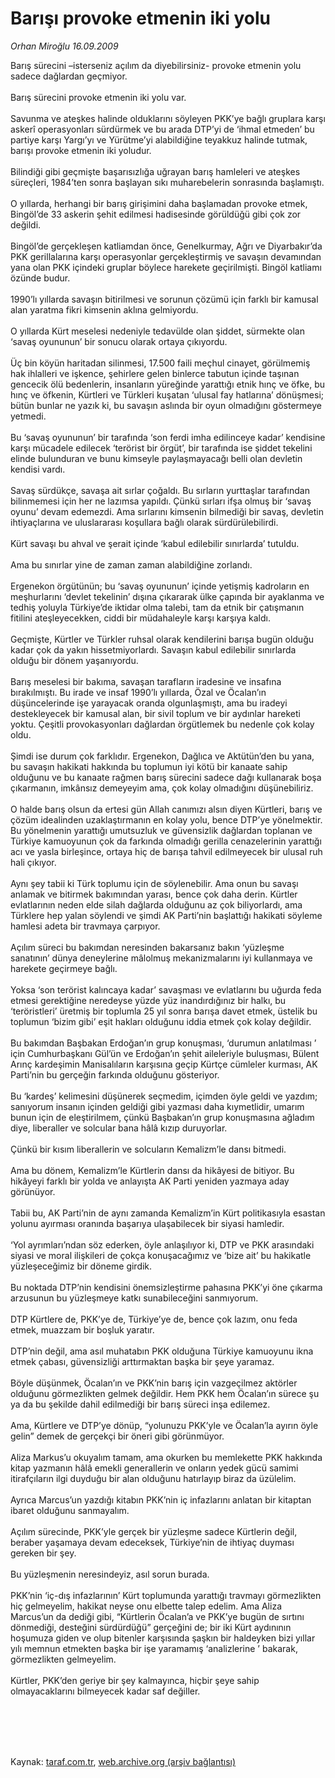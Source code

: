 # Barışı provoke etmenin iki yolu

*Orhan Miroğlu 16.09.2009*

<div class="taraf_structure_2col_1zq">
<div class="margen_n">



 <p>Barış sürecini –isterseniz açılım da diyebilirsiniz- provoke etmenin yolu sadece dağlardan geçmiyor. <br/><br/>Barış sürecini provoke etmenin iki yolu var. <br/><br/>Savunma ve ateşkes halinde olduklarını söyleyen PKK’ye bağlı gruplara karşı askerî operasyonları sürdürmek ve bu arada DTP’yi de ‘ihmal etmeden’ bu partiye karşı Yargı’yı ve Yürütme’yi alabildiğine teyakkuz halinde tutmak, barışı provoke etmenin iki yoludur. <br/><br/>Bilindiği gibi geçmişte başarısızlığa uğrayan barış hamleleri ve ateşkes süreçleri, 1984’ten sonra başlayan sıkı muharebelerin sonrasında başlamıştı. <br/><br/>O yıllarda, herhangi bir barış girişimini daha başlamadan provoke etmek, Bingöl’de 33 askerin şehit edilmesi hadisesinde görüldüğü gibi çok zor değildi. <br/><br/>Bingöl’de gerçekleşen katliamdan önce, Genelkurmay, Ağrı ve Diyarbakır’da PKK gerillalarına karşı operasyonlar gerçekleştirmiş ve savaşın devamından yana olan PKK içindeki gruplar böylece harekete geçirilmişti. Bingöl katliamı özünde budur. <br/><br/>1990’lı yıllarda savaşın bitirilmesi ve sorunun çözümü için farklı bir kamusal alan yaratma fikri kimsenin aklına gelmiyordu. <br/><br/>O yıllarda Kürt meselesi nedeniyle tedavülde olan şiddet, sürmekte olan ‘savaş oyununun’ bir sonucu olarak ortaya çıkıyordu. <br/><br/>Üç bin köyün haritadan silinmesi, 17.500 faili meçhul cinayet, görülmemiş hak ihlalleri ve işkence, şehirlere gelen binlerce tabutun içinde taşınan gencecik ölü bedenlerin, insanların yüreğinde yarattığı etnik hınç ve öfke, bu hınç ve öfkenin, Kürtleri ve Türkleri kuşatan ‘ulusal fay hatlarına’ dönüşmesi; bütün bunlar ne yazık ki, bu savaşın aslında bir oyun olmadığını göstermeye yetmedi. <br/><br/>Bu ‘savaş oyununun’ bir tarafında ‘son ferdi imha edilinceye kadar’ kendisine karşı mücadele edilecek ‘terörist bir örgüt’, bir tarafında ise şiddet tekelini elinde bulunduran ve bunu kimseyle paylaşmayacağı belli olan devletin kendisi vardı. <br/><br/>Savaş sürdükçe, savaşa ait sırlar çoğaldı. Bu sırların yurttaşlar tarafından bilinmemesi için her ne lazımsa yapıldı. Çünkü sırları ifşa olmuş bir ‘savaş oyunu’ devam edemezdi. Ama sırlarını kimsenin bilmediği bir savaş, devletin ihtiyaçlarına ve uluslararası koşullara bağlı olarak sürdürülebilirdi. <br/><br/>Kürt savaşı bu ahval ve şerait içinde ‘kabul edilebilir sınırlarda’ tutuldu. <br/><br/>Ama bu sınırlar yine de zaman zaman alabildiğine zorlandı. <br/><br/>Ergenekon örgütünün; bu ‘savaş oyununun’ içinde yetişmiş kadroların en meşhurlarını ‘devlet tekelinin’ dışına çıkararak ülke çapında bir ayaklanma ve tedhiş yoluyla Türkiye’de iktidar olma talebi, tam da etnik bir çatışmanın fitilini ateşleyecekken, ciddi bir müdahaleyle karşı karşıya kaldı. <br/><br/>Geçmişte, Kürtler ve Türkler ruhsal olarak kendilerini barışa bugün olduğu kadar çok da yakın hissetmiyorlardı. Savaşın kabul edilebilir sınırlarda olduğu bir dönem yaşanıyordu. <br/><br/>Barış meselesi bir bakıma, savaşan tarafların iradesine ve insafına bırakılmıştı. Bu irade ve insaf 1990’lı yıllarda, Özal ve Öcalan’ın düşüncelerinde işe yarayacak oranda olgunlaşmıştı, ama bu iradeyi destekleyecek bir kamusal alan, bir sivil toplum ve bir aydınlar hareketi yoktu. Çeşitli provokasyonları dağlardan örgütlemek bu nedenle çok kolay oldu. <br/><br/>Şimdi ise durum çok farklıdır. Ergenekon, Dağlıca ve Aktütün’den bu yana, bu savaşın hakikati hakkında bu toplumun iyi kötü bir kanaate sahip olduğunu ve bu kanaate rağmen barış sürecini sadece dağı kullanarak boşa çıkarmanın, imkânsız demeyeyim ama, çok kolay olmadığını düşünebiliriz. <br/><br/>O halde barış olsun da ertesi gün Allah canımızı alsın diyen Kürtleri, barış ve çözüm idealinden uzaklaştırmanın en kolay yolu, bence DTP’ye yönelmektir. Bu yönelmenin yarattığı umutsuzluk ve güvensizlik dağlardan toplanan ve Türkiye kamuoyunun çok da farkında olmadığı gerilla cenazelerinin yarattığı acı ve yasla birleşince, ortaya hiç de barışa tahvil edilmeyecek bir ulusal ruh hali çıkıyor. <br/><br/>Aynı şey tabii ki Türk toplumu için de söylenebilir. Ama onun bu savaşı anlamak ve bitirmek bakımından yarası, bence çok daha derin. Kürtler evlatlarının neden elde silah dağlarda olduğunu az çok biliyorlardı, ama Türklere hep yalan söylendi ve şimdi AK Parti’nin başlattığı hakikati söyleme hamlesi adeta bir travmaya çarpıyor. <br/><br/>Açılım süreci bu bakımdan neresinden bakarsanız bakın ‘yüzleşme sanatının’ dünya deneylerine mâlolmuş mekanizmalarını iyi kullanmaya ve harekete geçirmeye bağlı. <br/><br/>Yoksa ‘son terörist kalıncaya kadar’ savaşması ve evlatlarını bu uğurda feda etmesi gerektiğine neredeyse yüzde yüz inandırdığınız bir halkı, bu ‘teröristleri’ üretmiş bir toplumla 25 yıl sonra barışa davet etmek, üstelik bu toplumun ‘bizim gibi’ eşit hakları olduğunu iddia etmek çok kolay değildir. <br/><br/>Bu bakımdan Başbakan Erdoğan’ın grup konuşması, ‘durumun anlatılması ’ için Cumhurbaşkanı Gül’ün ve Erdoğan’ın şehit aileleriyle buluşması, Bülent Arınç kardeşimin Manisalıların karşısına geçip Kürtçe cümleler kurması, AK Parti’nin bu gerçeğin farkında olduğunu gösteriyor. <br/><br/>Bu ‘kardeş’ kelimesini düşünerek seçmedim, içimden öyle geldi ve yazdım; sanıyorum insanın içinden geldiği gibi yazması daha kıymetlidir, umarım bunun için de eleştirilmem, çünkü Başbakan’ın grup konuşmasına ağladım diye, liberaller ve solcular bana hâlâ kızıp duruyorlar. <br/><br/>Çünkü bir kısım liberallerin ve solcuların Kemalizm’le dansı bitmedi. <br/><br/>Ama bu dönem, Kemalizm’le Kürtlerin dansı da hikâyesi de bitiyor. Bu hikâyeyi farklı bir yolda ve anlayışta AK Parti yeniden yazmaya aday görünüyor. <br/><br/>Tabii bu, AK Parti’nin de aynı zamanda Kemalizm’in Kürt politikasıyla esastan yolunu ayırması oranında başarıya ulaşabilecek bir siyasi hamledir. <br/><br/>‘Yol ayrımları’ndan söz ederken, öyle anlaşılıyor ki, DTP ve PKK arasındaki siyasi ve moral ilişkileri de çokça konuşacağımız ve ‘bize ait’ bu hakikatle yüzleşeceğimiz bir döneme girdik. <br/><br/>Bu noktada DTP’nin kendisini önemsizleştirme pahasına PKK’yi öne çıkarma arzusunun bu yüzleşmeye katkı sunabileceğini sanmıyorum. <br/><br/>DTP Kürtlere de, PKK’ye de, Türkiye’ye de, bence çok lazım, onu feda etmek, muazzam bir boşluk yaratır. <br/><br/>DTP’nin değil, ama asıl muhatabın PKK olduğuna Türkiye kamuoyunu ikna etmek çabası, güvensizliği arttırmaktan başka bir şeye yaramaz. <br/><br/>Böyle düşünmek, Öcalan’ın ve PKK’nin barış için vazgeçilmez aktörler olduğunu görmezlikten gelmek değildir. Hem PKK hem Öcalan’ın sürece şu ya da bu şekilde dahil edilmediği bir barış süreci inşa edilemez. <br/><br/>Ama, Kürtlere ve DTP’ye dönüp, “yolunuzu PKK’yle ve Öcalan’la ayırın öyle gelin” demek de gerçekçi bir öneri gibi görünmüyor. <br/><br/>Aliza Markus’u okuyalım tamam, ama okurken bu memlekette PKK hakkında kitap yazmanın hâlâ emekli generallerin ve onların yedek gücü samimi itirafçıların ilgi duyduğu bir alan olduğunu hatırlayıp biraz da üzülelim. <br/><br/>Ayrıca Marcus’un yazdığı kitabın PKK’nin iç infazlarını anlatan bir kitaptan ibaret olduğunu sanmayalım. <br/><br/>Açılım sürecinde, PKK’yle gerçek bir yüzleşme sadece Kürtlerin değil, beraber yaşamaya devam edeceksek, Türkiye’nin de ihtiyaç duyması gereken bir şey. <br/><br/>Bu yüzleşmenin neresindeyiz, asıl sorun burada. <br/><br/>PKK’nin ‘iç-dış infazlarının’ Kürt toplumunda yarattığı travmayı görmezlikten hiç gelmeyelim, hakikat neyse onu elbette talep edelim. Ama Aliza Marcus’un da dediği gibi, “Kürtlerin Öcalan’a ve PKK’ye bugün de sırtını dönmediği, desteğini sürdürdüğü” gerçeğini de; bir iki Kürt aydınının hoşumuza giden ve olup bitenler karşısında şaşkın bir haldeyken bizi yıllar yılı memnun etmekten başka bir işe yaramamış ‘analizlerine ’ bakarak, görmezlikten gelmeyelim. <br/><br/>Kürtler, PKK’den geriye bir şey kalmayınca, hiçbir şeye sahip olmayacaklarını bilmeyecek kadar saf değiller.</p>
<br/>
<br/>
<br/>



<br/>


<div id="taraf_not">
</div>

</div>


</div>

Kaynak: [taraf.com.tr](http://taraf.com.tr:80/makale/7447.htm), [web.archive.org (arşiv bağlantısı)](http://web.archive.org/web/20091218090513/http://taraf.com.tr:80/makale/7447.htm)
